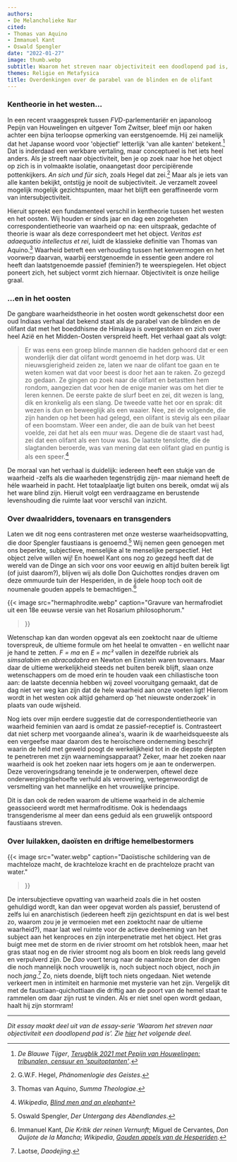 ```yaml
---
authors:
- De Melancholieke Nar
cited:
- Thomas van Aquino
- Immanuel Kant
- Oswald Spengler
date: "2022-01-27"
image: thumb.webp
subtitle: Waarom het streven naar objectiviteit een doodlopend pad is, deel 1
themes: Religie en Metafysica
title: Overdenkingen over de parabel van de blinden en de olifant
---
```


### Kentheorie in het westen...

In een recent vraaggesprek tussen *FVD*-parlementariër en japanoloog Pepijn van Houwelingen en uitgever Tom Zwitser, bleef mijn oor haken achter een bijna terloopse opmerking van eerstgenoemde. Hij zei namelijk dat het Japanse woord voor 'objectief' letterlijk 'van alle kanten' betekent.[^1] Dat is inderdaad een werkbare vertaling, maar conceptueel is het iets heel anders. Als je streeft naar objectiviteit, ben je op zoek naar hoe het object op zich is in volmaakte isolatie, onaangetast door percipiërende pottenkijkers. _An sich und für sich_, zoals Hegel dat zei.[^2] Maar als je iets van alle kanten bekijkt, ontstijg je nooit de subjectiviteit. Je verzamelt zoveel mogelijk mogelijk gezichtspunten, maar het blijft een geraffineerde vorm van intersubjectiviteit.

Hieruit spreekt een fundamenteel verschil in kentheorie tussen het westen en het oosten. Wij houden er sinds jaar en dag een zogeheten correspondentietheorie van waarheid op na: een uitspraak, gedachte of theorie is waar als deze correspondeert met het object. _Veritas est adaequatio intellectus et rei_, luidt de klassieke definitie van Thomas van Aquino.[^3] Waarheid betreft een verhouding tussen het kenvermogen en het voorwerp daarvan, waarbij eerstgenoemde in essentie geen andere rol heeft dan laatstgenoemde passief (feminien?) te weerspiegelen. Het object poneert zich, het subject vormt zich hiernaar. Objectiviteit is onze heilige graal.


### ...en in het oosten

De gangbare waarheidstheorie in het oosten wordt gekenschetst door een oud Indiaas verhaal dat bekend staat als de parabel van de blinden en de olifant dat met het boeddhisme de Himalaya is overgestoken en zich over heel Azië en het Midden-Oosten verspreid heeft. Het verhaal gaat als volgt:

>Er was eens een groep blinde mannen die hadden gehoord dat er een wonderlijk dier dat olifant wordt genoemd in het dorp was. Uit nieuwsgierigheid zeiden ze, laten we naar de olifant toe gaan en te weten komen wat dat voor beest is door het aan te raken. Zo gezegd zo gedaan. Ze gingen op zoek naar de olifant en betastten hem rondom, aangezien dat voor hen de enige manier was om het dier te leren kennen. De eerste pakte de slurf beet en zei, dit wezen is lang, dik en kronkelig als een slang. De tweede vatte het oor en sprak: dit wezen is dun en beweeglijk als een waaier. Nee, zei de volgende, die zijn handen op het been had gelegd, een olifant is stevig als een pilaar of een boomstam. Weer een ander, die aan de buik van het beest voelde, zei dat het als een muur was. Degene die de staart vast had, zei dat een olifant als een touw was. De laatste tenslotte, die de slagtanden beroerde, was van mening dat een olifant glad en puntig is als een speer.[^4]

De moraal van het verhaal is duidelijk: iedereen heeft een stukje van de waarheid -zelfs als die waarheden tegenstrijdig zijn- maar niemand heeft de héle waarheid in pacht. Het totaalplaatje ligt buiten ons bereik, omdat wij als het ware blind zijn. Hieruit volgt een verdraagzame en berustende levenshouding die ruimte laat voor verschil van inzicht.


### Over dwaalridders, tovenaars en transgenders

Laten we dit nog eens contrasteren met onze westerse waarheidsopvatting, die door Spengler faustiaans is genoemd.[^5] Wij nemen geen genoegen met ons beperkte, subjectieve, menselijke al te menselijke perspectief. Het object zelve willen wij! En hoewel Kant ons nog zo gezegd heeft dat de wereld van de Dinge an sich voor ons voor eeuwig en altijd buiten bereik ligt (of juist daarom?), blijven wij als dolle Don Quichottes rondjes draven om deze ommuurde tuin der Hesperiden, in de ijdele hoop toch ooit de noumenale gouden appels te bemachtigen.[^6]

{{< image
	src="hermaphrodite.webp"
	caption="Gravure van hermafrodiet uit een 18e eeuwse versie van het Rosarium philosophorum."
>}}

Wetenschap kan dan worden opgevat als een zoektocht naar de ultieme toverspreuk, de ultieme formule om het heelal te omvatten - en wellicht naar je hand te zetten. _F = ma_ en _E = mc²_ vallen in dezelfde rubriek als _simsalabim_ en _abracadabra_ en Newton en Einstein waren tovenaars. Maar daar de ultieme werkelijkheid steeds net buiten bereik blijft, slaan onze wetenschappers om de moed erin te houden vaak een chiliastische toon aan: de laatste decennia hebben wij zoveel vooruitgang gemaakt, dat de dag niet ver weg kan zijn dat de hele waarheid aan onze voeten ligt! Hierom wordt in het westen ook altijd gehamerd op 'het nieuwste onderzoek' in plaats van oude wijsheid.

Nog iets over mijn eerdere suggestie dat de correspondentietheorie van waarheid feminien van aard is omdat ze passief-receptief is. Contrasteert dat niet scherp met voorgaande alinea's, waarin ik de waarheidsqueeste als een vergeefse maar daarom des te heroïschere onderneming beschrijf waarin de held met geweld poogt de werkelijkheid tot in de diepste diepten te penetreren met zijn waarnemingsapparaat? Zeker, maar het zoeken naar waarheid is ook het zoeken naar iets hogers om je aan te onderwerpen. Deze veroveringsdrang teneinde je te onderwerpen, oftewel deze onderwerpingsbehoefte verhuld als verovering, vertegenwoordigt de versmelting van het mannelijke en het vrouwelijke principe.

Dit is dan ook de reden waarom de ultieme waarheid in de alchemie geassocieerd wordt met hermafroditisme. Ook is hedendaags transgenderisme al meer dan eens geduid als een gruwelijk ontspoord faustiaans streven.


### Over luilakken, daoïsten en driftige hemelbestormers

{{< image
	src="water.webp"
	caption="Daoïstische schildering van de machteloze macht, de krachteloze kracht en de prachteloze pracht van water."
>}}


De intersubjectieve opvatting van waarheid zoals die in het oosten gehuldigd wordt, kan dan weer opgevat worden als passief, berustend of zelfs lui en anarchistisch (iedereen heeft zijn gezichtspunt en dat is wel best zo, waarom zou je je vermoeien met een zoektocht naar de ultieme waarheid?), maar laat wel ruimte voor de actieve deelneming van het subject aan het kenproces en zijn interpenetratie met het object. Het gras buigt mee met de storm en de rivier stroomt om het rotsblok heen, maar het gras staat nog en de rivier stroomt nog als boom en blok reeds lang geveld en verpulverd zijn. De _Dao_ voert terug naar de naamloze bron der dingen die noch mannelijk noch vrouwelijk is, noch subject noch object, noch _jin_ noch _jang_.[^7] Zo, niets doende, blijft toch niets ongedaan. Niet wetende verkeert men in intimiteit en harmonie met mysterie van het zijn. Vergelijk dit met de faustiaan-quichottiaan die driftig aan de poort van de hemel staat te rammelen om daar zijn rust te vinden. Als er niet snel open wordt gedaan, haalt hij zijn stormram!

---

_Dit essay maakt deel uit van de essay-serie ‘Waarom het streven naar objectiviteit een doodlopend pad is’. Zie [hier](https://reactionair.nl/artikelen/een-lesje-grammatica-een-lesje-metafysica/) het volgende deel._


[^1]: _De Blauwe Tijger_, _[Terugblik 2021 met Pepijn van Houwelingen: tribunalen, censuur en 'spuitoptanten'](https://youtu.be/F8jNcl6HSmk)_.
[^2]: G.W.F. Hegel, _Phänomenlogie des Geistes_.
[^3]: Thomas van Aquino, _Summa Theologiae_.
[^4]: _Wikipedia_, _[Blind men and an elephant](https://en.wikipedia.org/wiki/Blind_men_and_an_elephant)_
[^5]: Oswald Spengler, _Der Untergang des Abendlandes_.
[^6]: Immanuel Kant, _Die Kritik der reinen Vernunft_; Miguel de Cervantes, _Don Quijote de la Mancha_; _Wikipedia_, _[Gouden appels van de Hesperiden](https://nl.wikipedia.org/wiki/Gouden_appels_van_de_Hesperiden)._
[^7]: Laotse, _Daodejing_.

